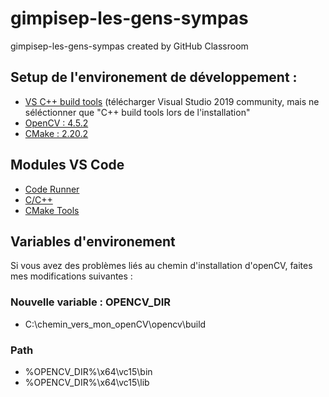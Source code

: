 # gimpisep-les-gens-sympas
gimpisep-les-gens-sympas created by GitHub Classroom

## Setup de l'environement de développement :
- [VS C++ build tools](https://visualstudio.microsoft.com/fr/downloads/) (télécharger Visual Studio 2019 community, mais ne séléctionner que "C++ build tools lors de l'installation" 
- [OpenCV : 4.5.2](https://opencv.org/releases/)
- [CMake : 2.20.2](https://cmake.org/download/)

## Modules VS Code
- [Code Runner](https://marketplace.visualstudio.com/items?itemName=formulahendry.code-runner)
- [C/C++](https://marketplace.visualstudio.com/items?itemName=ms-vscode.cpptools)
- [CMake Tools](https://marketplace.visualstudio.com/items?itemName=ms-vscode.cmake-tools)

## Variables d'environement
Si vous avez des problèmes liés au chemin d'installation d'openCV, faites mes modifications suivantes :

### Nouvelle variable : OPENCV_DIR
- C:\chemin_vers_mon_openCV\opencv\build

### Path
- %OPENCV_DIR%\x64\vc15\bin
- %OPENCV_DIR%\x64\vc15\lib

